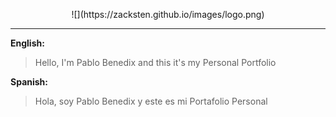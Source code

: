 <p align="center">![](https://zacksten.github.io/images/logo.png)</p>

------------
**English:**
> Hello, I'm Pablo Benedix and this it's my Personal Portfolio

**Spanish:**
> Hola, soy Pablo Benedix y este es mi Portafolio Personal
